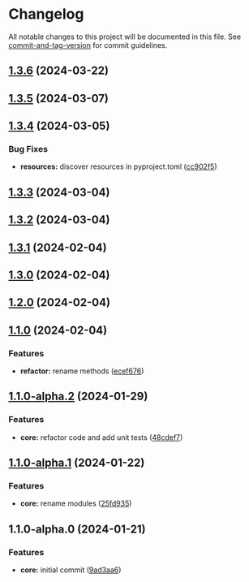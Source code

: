 # Changelog

All notable changes to this project will be documented in this file. See [commit-and-tag-version](https://github.com/absolute-version/commit-and-tag-version) for commit guidelines.

## [1.3.6](https://github.com/netopt/traffic-weaver/compare/v1.3.5...v1.3.6) (2024-03-22)

## [1.3.5](https://github.com/w4k2/traffic-weaver/compare/v1.3.4...v1.3.5) (2024-03-07)

## [1.3.4](https://github.com/w4k2/traffic-weaver/compare/v1.3.3...v1.3.4) (2024-03-05)


### Bug Fixes

* **resources:** discover resources in pyproject.toml ([cc902f5](https://github.com/w4k2/traffic-weaver/commit/cc902f5b89b1f7f08bc172e7bbdddd25b110f82a))

## [1.3.3](https://github.com/w4k2/traffic-weaver/compare/v1.3.2...v1.3.3) (2024-03-04)

## [1.3.2](https://github.com/w4k2/traffic-weaver/compare/v1.3.1...v1.3.2) (2024-03-04)

## [1.3.1](https://github.com/netopt/traffic-weaver/compare/v1.3.0...v1.3.1) (2024-02-04)

## [1.3.0](https://github.com/netopt/traffic-weaver/compare/v1.2.0...v1.3.0) (2024-02-04)

## [1.2.0](https://github.com/netopt/traffic-weaver/compare/v1.1.0...v1.2.0) (2024-02-04)

## [1.1.0](https://github.com/netopt/traffic-weaver/compare/v1.1.0-alpha.2...v1.1.0) (2024-02-04)


### Features

* **refactor:** rename methods ([ecef676](https://github.com/netopt/traffic-weaver/commit/ecef676f44066957bfedd40b09609108e88bcfcb))

## [1.1.0-alpha.2](https://github.com/netopt/traffic-weaver/compare/v1.1.0-alpha.1...v1.1.0-alpha.2) (2024-01-29)


### Features

* **core:** refactor code and add unit tests ([48cdef7](https://github.com/netopt/traffic-weaver/commit/48cdef7c34ad011d5166e18aa2bb297d0ab5f2a5))

## [1.1.0-alpha.1](https://github.com/netopt/traffic_weaver/compare/v1.1.0-alpha.0...v1.1.0-alpha.1) (2024-01-22)


### Features

* **core:** rename modules ([25fd935](https://github.com/netopt/traffic_weaver/commit/25fd935ef0cc79ec2c358c167e2647700c1e08e5))

## 1.1.0-alpha.0 (2024-01-21)


### Features

* **core:** initial commit ([9ad3aa6](https://github.com/netopt/traffic_weaver/commit/9ad3aa6c23ea1001b622578ca8e59acff1aab130))
